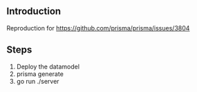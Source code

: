 ## Introduction

Reproduction for https://github.com/prisma/prisma/issues/3804

## Steps

1. Deploy the datamodel
2. prisma generate
3. go run ./server
